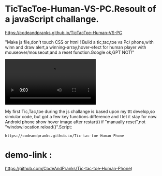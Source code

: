 # TicTacToe-Human-VS-PC.Resoult of a javaScript challange.
https://codeandpranks.github.io/TicTacToe-Human-VS-PC

"Make js file,don't touch CSS or html ! Bulid a tic,tac,toe vs Pc/
phone,with winn and draw alert,a winning-array,hover-efect for human player with mouseover/mouseout,and a reset function.Google ok,GPT NOT!"

![Video:my final resoult](https://github.com/CodeAndPranks/TicTacToe-Human-VS-PC/raw/main/ttt.mp4)

My first Tic,Tac,toe during the js challange is based upon my ttt develop,so simiular code, 
but got a few key functions difference and I let it stay for now.
Android phone show hover image after restart() if "manually reset",not "window.location.reload()".Script:
```
https://codeandpranks.github.io/Tic-tac-toe-Human-Phone
```
# demo-link :
https://github.com/CodeAndPranks/Tic-tac-toe-Human-Phone)



